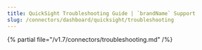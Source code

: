 ```yaml
---
title: QuickSight Troubleshooting Guide | `brandName` Support
slug: /connectors/dashboard/quicksight/troubleshooting
---
```


{% partial file="/v1.7/connectors/troubleshooting.md" /%}
